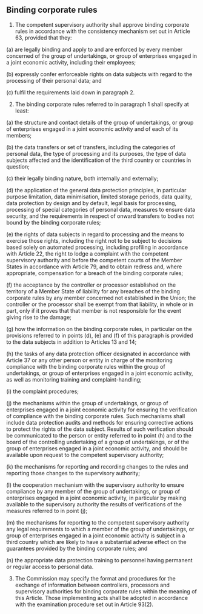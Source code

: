 ## Binding corporate rules

1. The competent supervisory authority shall approve binding corporate rules in accordance with the consistency mechanism set out in Article 63, provided that they:

(a) are legally binding and apply to and are enforced by every member concerned of the group of undertakings, or group of enterprises engaged in a joint economic activity, including their employees;

(b) expressly confer enforceable rights on data subjects with regard to the processing of their personal data; and

(c) fulfil the requirements laid down in paragraph 2.

2. The binding corporate rules referred to in paragraph 1 shall specify at least:

(a) the structure and contact details of the group of undertakings, or group of enterprises engaged in a joint economic activity and of each of its members;

(b) the data transfers or set of transfers, including the categories of personal data, the type of processing and its purposes, the type of data subjects affected and the identification of the third country or countries in question;

(c) their legally binding nature, both internally and externally;

(d) the application of the general data protection principles, in particular purpose limitation, data minimisation, limited storage periods, data quality, data protection by design and by default, legal basis for processing, processing of special categories of personal data, measures to ensure data security, and the requirements in respect of onward transfers to bodies not bound by the binding corporate rules;

(e) the rights of data subjects in regard to processing and the means to exercise those rights, including the right not to be subject to decisions based solely on automated processing, including profiling in accordance with Article 22, the right to lodge a complaint with the competent supervisory authority and before the competent courts of the Member States in accordance with Article 79, and to obtain redress and, where appropriate, compensation for a breach of the binding corporate rules;

(f) the acceptance by the controller or processor established on the territory of a Member State of liability for any breaches of the binding corporate rules by any member concerned not established in the Union; the controller or the processor shall be exempt from that liability, in whole or in part, only if it proves that that member is not responsible for the event giving rise to the damage;

(g) how the information on the binding corporate rules, in particular on the provisions referred to in points (d), (e) and (f) of this paragraph is provided to the data subjects in addition to Articles 13 and 14;

(h) the tasks of any data protection officer designated in accordance with Article 37 or any other person or entity in charge of the monitoring compliance with the binding corporate rules within the group of undertakings, or group of enterprises engaged in a joint economic activity, as well as monitoring training and complaint-handling;

(i) the complaint procedures;

(j) the mechanisms within the group of undertakings, or group of enterprises engaged in a joint economic activity for ensuring the verification of compliance with the binding corporate rules. Such mechanisms shall include data protection audits and methods for ensuring corrective actions to protect the rights of the data subject. Results of such verification should be communicated to the person or entity referred to in point (h) and to the board of the controlling undertaking of a group of undertakings, or of the group of enterprises engaged in a joint economic activity, and should be available upon request to the competent supervisory authority;

(k) the mechanisms for reporting and recording changes to the rules and reporting those changes to the supervisory authority;

(l) the cooperation mechanism with the supervisory authority to ensure compliance by any member of the group of undertakings, or group of enterprises engaged in a joint economic activity, in particular by making available to the supervisory authority the results of verifications of the measures referred to in point (j);

(m) the mechanisms for reporting to the competent supervisory authority any legal requirements to which a member of the group of undertakings, or group of enterprises engaged in a joint economic activity is subject in a third country which are likely to have a substantial adverse effect on the guarantees provided by the binding corporate rules; and

(n) the appropriate data protection training to personnel having permanent or regular access to personal data.

3. The Commission may specify the format and procedures for the exchange of information between controllers, processors and supervisory authorities for binding corporate rules within the meaning of this Article. Those implementing acts shall be adopted in accordance with the examination procedure set out in Article 93(2).
